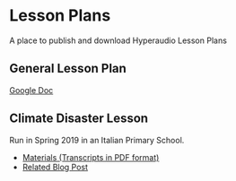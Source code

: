 # Lesson Plans
A place to publish and download Hyperaudio Lesson Plans

## General Lesson Plan

[Google Doc](https://docs.google.com/document/d/1x578nqpDSdycfXQs5sI_i7q6HwVQ5yxzTiWSpfrXIvg/edit)


## Climate Disaster Lesson
Run in Spring 2019 in an Italian Primary School.

- [Materials (Transcripts in PDF format)](https://github.com/hyperaudio/lesson-plans/blob/master/climate-disaster/)
- [Related Blog Post](https://maboa.it/hyperaudio-for-schools/)

